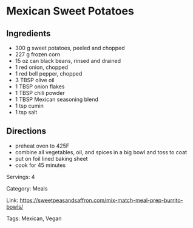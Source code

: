 # Mexican Sweet Potatoes

## Ingredients

- 300 g sweet potatoes, peeled and chopped
- 227 g frozen corn
- 15 oz can black beans, rinsed and drained
- 1 red onion, chopped
- 1 red bell pepper, chopped
- 3 TBSP olive oil
- 1 TBSP onion flakes
- 1 TBSP chili powder
- 1 TBSP Mexican seasoning blend
- 1 tsp cumin
- 1 tsp salt

## Directions

- preheat oven to 425F
- combine all vegetables, oil, and spices in a big bowl and toss to coat
- put on foil lined baking sheet
- cook for 45 minutes

Servings: 4

Category: Meals

Link: https://sweetpeasandsaffron.com/mix-match-meal-prep-burrito-bowls/

Tags: Mexican, Vegan

